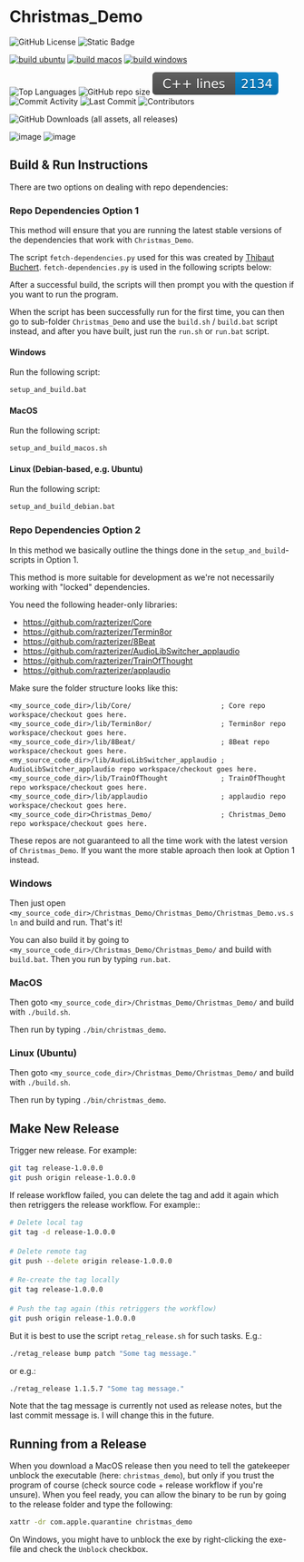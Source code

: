 # Christmas_Demo

![GitHub License](https://img.shields.io/github/license/razterizer/Christmas_Demo?color=blue)
![Static Badge](https://img.shields.io/badge/C%2B%2B-20-yellow)

[![build ubuntu](https://github.com/razterizer/Christmas_Demo/actions/workflows/build-ubuntu.yml/badge.svg)](https://github.com/razterizer/Christmas_Demo/actions/workflows/build-ubuntu.yml)
[![build macos](https://github.com/razterizer/Christmas_Demo/actions/workflows/build-macos.yml/badge.svg)](https://github.com/razterizer/Christmas_Demo/actions/workflows/build-macos.yml)
[![build windows](https://github.com/razterizer/Christmas_Demo/actions/workflows/build-windows.yml/badge.svg)](https://github.com/razterizer/Christmas_Demo/actions/workflows/build-windows.yml)

![Top Languages](https://img.shields.io/github/languages/top/razterizer/Christmas_Demo)
![GitHub repo size](https://img.shields.io/github/repo-size/razterizer/Christmas_Demo)
![C++ LOC](https://raw.githubusercontent.com/razterizer/Christmas_Demo/badges/loc-badge.svg)
![Commit Activity](https://img.shields.io/github/commit-activity/t/razterizer/Christmas_Demo)
![Last Commit](https://img.shields.io/github/last-commit/razterizer/Christmas_Demo?color=blue)
![Contributors](https://img.shields.io/github/contributors/razterizer/Christmas_Demo?color=blue)

![GitHub Downloads (all assets, all releases)](https://img.shields.io/github/downloads/razterizer/Christmas_Demo/total)


<img width="567" alt="image" src="https://github.com/user-attachments/assets/d348db98-e8cf-4ee5-b6fd-b023329ecab1" />
<img width="559" alt="image" src="https://github.com/user-attachments/assets/44560a58-542a-44a7-8658-e8f18219e178" />

## Build & Run Instructions

There are two options on dealing with repo dependencies:

### Repo Dependencies Option 1

This method will ensure that you are running the latest stable versions of the dependencies that work with `Christmas_Demo`.

The script `fetch-dependencies.py` used for this was created by [Thibaut Buchert](https://github.com/thibautbuchert).
`fetch-dependencies.py` is used in the following scripts below:

After a successful build, the scripts will then prompt you with the question if you want to run the program.

When the script has been successfully run for the first time, you can then go to sub-folder `Christmas_Demo` and use the `build.sh` / `build.bat` script instead, and after you have built, just run the `run.sh` or `run.bat` script.

#### Windows

Run the following script:
```sh
setup_and_build.bat
```

#### MacOS

Run the following script:
```sh
setup_and_build_macos.sh
```

#### Linux (Debian-based, e.g. Ubuntu)

Run the following script:
```sh
setup_and_build_debian.bat
```

### Repo Dependencies Option 2

In this method we basically outline the things done in the `setup_and_build`-scripts in Option 1.

This method is more suitable for development as we're not necessarily working with "locked" dependencies.

You need the following header-only libraries:
* https://github.com/razterizer/Core
* https://github.com/razterizer/Termin8or
* https://github.com/razterizer/8Beat
* https://github.com/razterizer/AudioLibSwitcher_applaudio
* https://github.com/razterizer/TrainOfThought
* https://github.com/razterizer/applaudio

Make sure the folder structure looks like this:
```
<my_source_code_dir>/lib/Core/                      ; Core repo workspace/checkout goes here.
<my_source_code_dir>/lib/Termin8or/                 ; Termin8or repo workspace/checkout goes here.
<my_source_code_dir>/lib/8Beat/                     ; 8Beat repo workspace/checkout goes here.
<my_source_code_dir>/lib/AudioLibSwitcher_applaudio ; AudioLibSwitcher_applaudio repo workspace/checkout goes here.
<my_source_code_dir>/lib/TrainOfThought             ; TrainOfThought repo workspace/checkout goes here.
<my_source_code_dir>/lib/applaudio                  ; applaudio repo workspace/checkout goes here.
<my_source_code_dir>Christmas_Demo/                 ; Christmas_Demo repo workspace/checkout goes here.
```

These repos are not guaranteed to all the time work with the latest version of `Christmas_Demo`. If you want the more stable aproach then look at Option 1 instead.

### Windows

Then just open `<my_source_code_dir>/Christmas_Demo/Christmas_Demo/Christmas_Demo.vs.sln` and build and run. That's it!

You can also build it by going to `<my_source_code_dir>/Christmas_Demo/Christmas_Demo/` and build with `build.bat`.
Then you run by typing `run.bat`.

### MacOS

Then goto `<my_source_code_dir>/Christmas_Demo/Christmas_Demo/` and build with `./build.sh`.

Then run by typing `./bin/christmas_demo`.

### Linux (Ubuntu)

Then goto `<my_source_code_dir>/Christmas_Demo/Christmas_Demo/` and build with `./build.sh`.

Then run by typing `./bin/christmas_demo`.

## Make New Release

Trigger new release. For example:
```sh
git tag release-1.0.0.0
git push origin release-1.0.0.0
```

If release workflow failed, you can delete the tag and add it again which then retriggers the release workflow. For example::
```sh
# Delete local tag
git tag -d release-1.0.0.0

# Delete remote tag
git push --delete origin release-1.0.0.0

# Re-create the tag locally
git tag release-1.0.0.0

# Push the tag again (this retriggers the workflow)
git push origin release-1.0.0.0
```

But it is best to use the script `retag_release.sh` for such tasks. E.g.:
```sh
./retag_release bump patch "Some tag message."
```
or e.g.:
```sh
./retag_release 1.1.5.7 "Some tag message."
```

Note that the tag message is currently not used as release notes, but the last commit message is. I will change this in the future.

## Running from a Release

When you download a MacOS release then you need to tell the gatekeeper unblock the executable (here: `christmas_demo`), but only if you trust the program of course (check source code + release workflow if you're unsure).
When you feel ready, you can allow the binary to be run by going to the release folder and type the following:

```sh
xattr -dr com.apple.quarantine christmas_demo
```

On Windows, you might have to unblock the exe by right-clicking the exe-file and check the `Unblock` checkbox.
